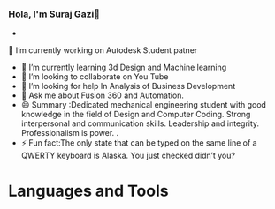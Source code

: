 ### Hola, I'm Suraj Gazi👋
-

🔭 I’m currently working on Autodesk Student patner
- 🌱 I’m currently learning 3d Design and Machine learning
- 👯 I’m looking to collaborate on You Tube
- 🤔 I’m looking for help In Analysis of Business Development
- 💬 Ask me about Fusion 360 and Automation.
- 😄 Summary :Dedicated mechanical engineering student with good knowledge in the field of Design and Computer Coding. Strong interpersonal and communication skills. Leadership and integrity. 
Professionalism is power.
. 
- ⚡ Fun fact:The only state that can be typed on the same line of a QWERTY keyboard is Alaska. You just checked didn’t you?<br>
<h1>Languages and Tools</h1></br>





